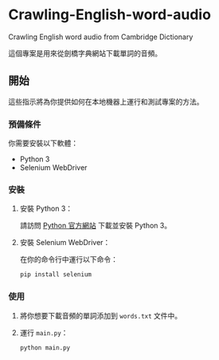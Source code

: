 # Crawling-English-word-audio

Crawling English word audio from Cambridge Dictionary

這個專案是用來從劍橋字典網站下載單詞的音頻。

## 開始

這些指示將為你提供如何在本地機器上運行和測試專案的方法。

### 預備條件

你需要安裝以下軟體：

- Python 3
- Selenium WebDriver

### 安裝

1. 安裝 Python 3：

    請訪問 [Python 官方網站](https://www.python.org/) 下載並安裝 Python 3。

2. 安裝 Selenium WebDriver：

    在你的命令行中運行以下命令：

    ```sh
    pip install selenium
    ```

### 使用

1. 將你想要下載音頻的單詞添加到 `words.txt` 文件中。

2. 運行 `main.py`：

    ```sh
    python main.py
    ```
